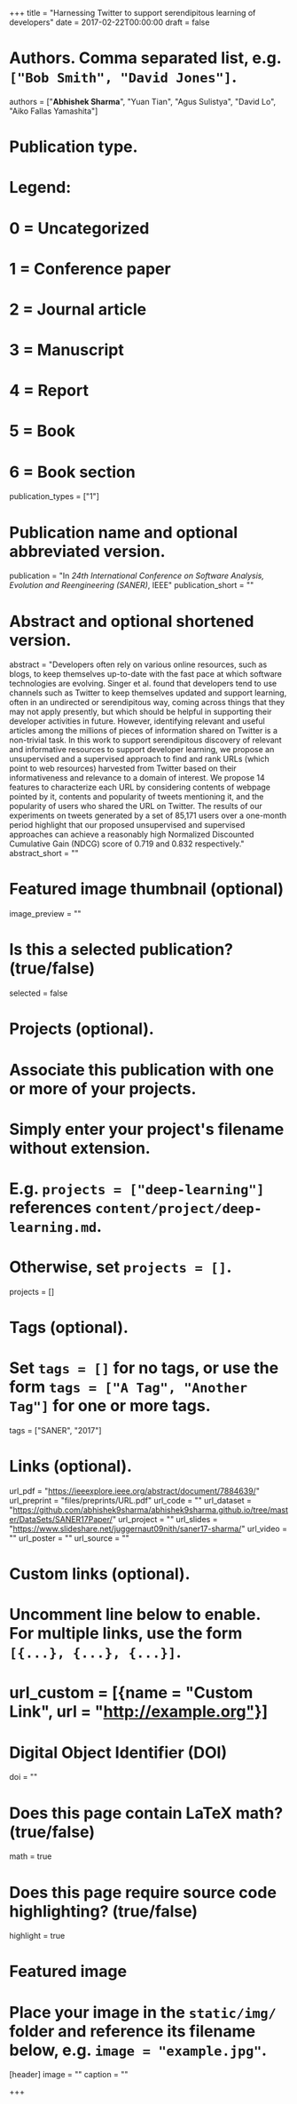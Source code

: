 +++
title = "Harnessing Twitter to support serendipitous learning of developers"
date = 2017-02-22T00:00:00
draft = false



# Authors. Comma separated list, e.g. `["Bob Smith", "David Jones"]`.
authors = ["**Abhishek Sharma**", "Yuan Tian", "Agus Sulistya", "David Lo", "Aiko Fallas Yamashita"]

# Publication type.
# Legend:
# 0 = Uncategorized
# 1 = Conference paper
# 2 = Journal article
# 3 = Manuscript
# 4 = Report
# 5 = Book
# 6 = Book section
publication_types = ["1"]

# Publication name and optional abbreviated version.
publication = "In *24th International Conference on Software Analysis, Evolution and Reengineering (SANER)*, IEEE"
publication_short = ""

# Abstract and optional shortened version.
abstract = "Developers often rely on various online resources, such as blogs, to keep themselves up-to-date with the fast pace at which software technologies are evolving. Singer et al. found that developers tend to use channels such as Twitter to keep themselves updated and support learning, often in an undirected or serendipitous way, coming across things that they may not apply presently, but which should be helpful in supporting their developer activities in future. However, identifying relevant and useful articles among the millions of pieces of information shared on Twitter is a non-trivial task. In this work to support serendipitous discovery of relevant and informative resources to support developer learning, we propose an unsupervised and a supervised approach to find and rank URLs (which point to web resources) harvested from Twitter based on their informativeness and relevance to a domain of interest. We propose 14 features to characterize each URL by considering contents of webpage pointed by it, contents and popularity of tweets mentioning it, and the popularity of users who shared the URL on Twitter. The results of our experiments on tweets generated by a set of 85,171 users over a one-month period highlight that our proposed unsupervised and supervised approaches can achieve a reasonably high Normalized Discounted Cumulative Gain (NDCG) score of 0.719 and 0.832 respectively."
abstract_short = ""

# Featured image thumbnail (optional)
image_preview = ""

# Is this a selected publication? (true/false)
selected = false

# Projects (optional).
#   Associate this publication with one or more of your projects.
#   Simply enter your project's filename without extension.
#   E.g. `projects = ["deep-learning"]` references `content/project/deep-learning.md`.
#   Otherwise, set `projects = []`.
projects = []

# Tags (optional).
#   Set `tags = []` for no tags, or use the form `tags = ["A Tag", "Another Tag"]` for one or more tags.
tags = ["SANER", "2017"]

# Links (optional).
url_pdf = "https://ieeexplore.ieee.org/abstract/document/7884639/"
url_preprint = "files/preprints/URL.pdf"
url_code = ""
url_dataset = "https://github.com/abhishek9sharma/abhishek9sharma.github.io/tree/master/DataSets/SANER17Paper/"
url_project = ""
url_slides = "https://www.slideshare.net/juggernaut09nith/saner17-sharma/"
url_video = ""
url_poster = ""
url_source = ""

# Custom links (optional).
#   Uncomment line below to enable. For multiple links, use the form `[{...}, {...}, {...}]`.
# url_custom = [{name = "Custom Link", url = "http://example.org"}]

# Digital Object Identifier (DOI)
doi = ""

# Does this page contain LaTeX math? (true/false)
math = true

# Does this page require source code highlighting? (true/false)
highlight = true

# Featured image
# Place your image in the `static/img/` folder and reference its filename below, e.g. `image = "example.jpg"`.
[header]
image = ""
caption = ""

+++